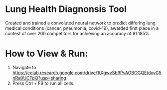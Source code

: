 # Lung Health Diagnonsis Tool
Created and trained a convoluted neural network to predict differing lung medical conditions (cancer, pneumonia, covid-19), awarded first  place in a contest of over 200 competitors for achieving an accuracy of 91.185%.
# How to View & Run:
1. Navigate to https://colab.research.google.com/drive/1tXgwySb9PvAOBOGQEtdxvG5nRa0UCFpQ?usp=sharing  
2. Press Ctrl + F9 to run all cells.
